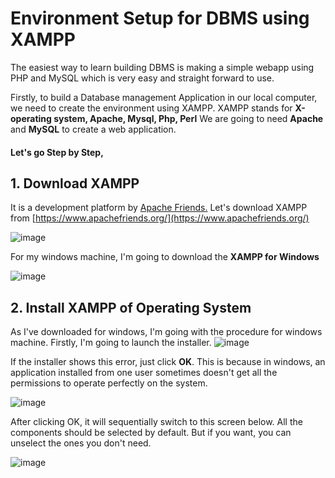 



# Environment Setup for DBMS using XAMPP

The easiest way to learn building DBMS is making a simple webapp using PHP and MySQL which is very easy and straight forward to use.

Firstly, to build a Database management Application in our local computer, we need to create the environment using XAMPP.
XAMPP stands for **X-operating system, Apache, Mysql, Php, Perl**
We are going to need **Apache** and **MySQL** to create a web application.

#### Let's go Step by Step,

## 1. Download XAMPP 

It is a development platform by [Apache Friends.](https://www.apachefriends.org/) 
Let's download XAMPP from [https://www.apachefriends.org/](https://www.apachefriends.org/)

![image](https://user-images.githubusercontent.com/19222272/216757300-278e3604-9ec2-48ad-ad0d-897c42dd8908.png)

For my windows machine, I'm going to download the **XAMPP for Windows** 

![image](https://user-images.githubusercontent.com/19222272/216757484-7cbaa71d-3e87-4ef9-ac71-702811d5efbb.png)

## 2. Install XAMPP of Operating System
As I've downloaded for windows, I'm going with the procedure for windows machine.
Firstly, I'm going to launch the installer. 
![image](https://user-images.githubusercontent.com/19222272/216757707-e01569a6-91b9-4509-8654-a5f72fceaaab.png)

If the installer shows this error, just click **OK**. This is because in windows, an application installed from one user sometimes doesn't get all the permissions to operate perfectly on the system. 

![image](https://user-images.githubusercontent.com/19222272/216757918-615c916d-f979-43ab-a9a9-0de79633d863.png)

After clicking OK, it will sequentially switch to this screen below. All the components should be selected by default. But if you want, you can unselect the ones you don't need.

![image](https://user-images.githubusercontent.com/19222272/216758190-3f67515f-2252-4b03-964d-a47f828fda9f.png)


